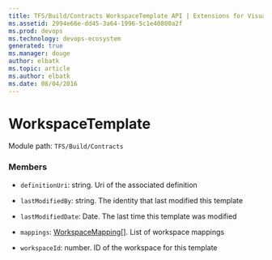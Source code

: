```yaml
---
title: TFS/Build/Contracts WorkspaceTemplate API | Extensions for Visual Studio Team Services
ms.assetid: 2994e66e-dd45-3a64-1996-5c1e40800a2f
ms.prod: devops
ms.technology: devops-ecosystem
generated: true
ms.manager: douge
author: elbatk
ms.topic: article
ms.author: elbatk
ms.date: 08/04/2016
---
```


# WorkspaceTemplate

Module path: `TFS/Build/Contracts`


### Members

* `definitionUri`: string. Uri of the associated definition

* `lastModifiedBy`: string. The identity that last modified this template

* `lastModifiedDate`: Date. The last time this template was modified

* `mappings`: [WorkspaceMapping](./WorkspaceMapping.md)[]. List of workspace mappings

* `workspaceId`: number. ID of the workspace for this template

